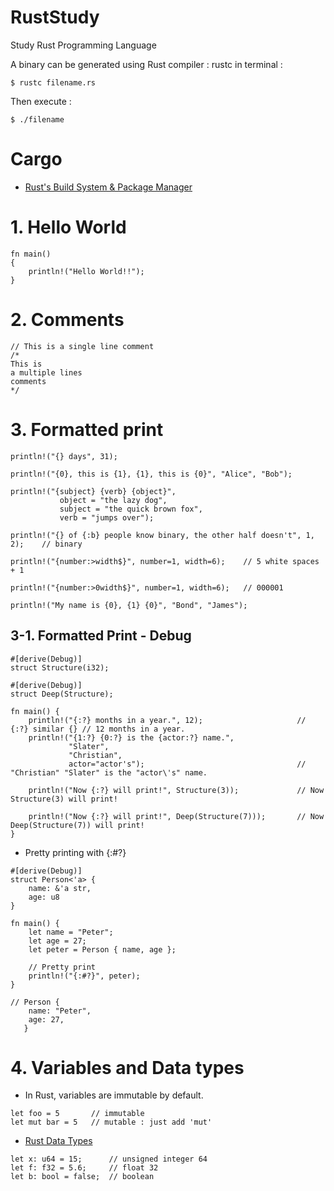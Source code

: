 # RustStudy
Study Rust Programming Language

A binary can be generated using Rust compiler : rustc
in terminal :
```
$ rustc filename.rs
```

Then execute : 
```
$ ./filename
```

# Cargo
  - [Rust's Build System & Package Manager](https://doc.rust-lang.org/book/ch01-03-hello-cargo.html)



# 1. Hello World

```
fn main()
{
    println!("Hello World!!");
}
```

# 2. Comments
```
// This is a single line comment
/* 
This is 
a multiple lines
comments 
*/
```

# 3. Formatted print
```
println!("{} days", 31);

println!("{0}, this is {1}, {1}, this is {0}", "Alice", "Bob");

println!("{subject} {verb} {object}",
           object = "the lazy dog",
           subject = "the quick brown fox",
           verb = "jumps over");
           
println!("{} of {:b} people know binary, the other half doesn't", 1, 2);    // binary

println!("{number:>width$}", number=1, width=6);    // 5 white spaces + 1

println!("{number:>0width$}", number=1, width=6);   // 000001

println!("My name is {0}, {1} {0}", "Bond", "James");
```

## 3-1. Formatted Print - Debug
```
#[derive(Debug)]
struct Structure(i32);

#[derive(Debug)]
struct Deep(Structure);

fn main() {
    println!("{:?} months in a year.", 12);                     // {:?} similar {} // 12 months in a year.
    println!("{1:?} {0:?} is the {actor:?} name.",              
             "Slater",
             "Christian",
             actor="actor's");                                  // "Christian" "Slater" is the "actor\'s" name.

    println!("Now {:?} will print!", Structure(3));             // Now Structure(3) will print!
    
    println!("Now {:?} will print!", Deep(Structure(7)));       // Now Deep(Structure(7)) will print!
}
```

- Pretty printing with {:#?}

```
#[derive(Debug)]
struct Person<'a> {
    name: &'a str,
    age: u8
}

fn main() {
    let name = "Peter";
    let age = 27;
    let peter = Person { name, age };

    // Pretty print
    println!("{:#?}", peter);
}

// Person {
    name: "Peter",
    age: 27,
   }
```

# 4. Variables and Data types
  - In Rust, variables are immutable by default.
  ```
  let foo = 5       // immutable
  let mut bar = 5   // mutable : just add 'mut'
  ```
  - [Rust Data Types](https://doc.rust-lang.org/book/ch03-02-data-types.html)
  ```
  let x: u64 = 15;      // unsigned integer 64
  let f: f32 = 5.6;     // float 32
  let b: bool = false;  // boolean
  ```
